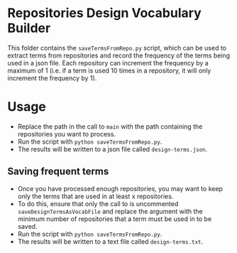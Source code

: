 # Repositories Design Vocabulary Builder

This folder contains the `saveTermsFromRepo.py` script, which can be used to extract terms from repositories and record the frequency of the terms being used in a json file. Each repository can increment the frequency by a maximum of 1 (i.e. if a term is used 10 times in a repository, it will only increment the frequency by 1).

# Usage

- Replace the path in the call to `main` with the path containing the repositories you want to process.
- Run the script with `python saveTermsFromRepo.py`.
- The results will be written to a json file called `design-terms.json`.

## Saving frequent terms

- Once you have processed enough repositories, you may want to keep only the terms that are used in at least x repositories.
- To do this, ensure that only the call to is uncommented `saveDesignTermsAsVocabFile` and replace the argument with the minimum number of repositories that a term must be used in to be saved.
- Run the script with `python saveTermsFromRepo.py`.
- The results will be written to a text file called `design-terms.txt`.
